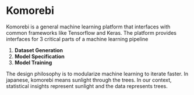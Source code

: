 # Komorebi
Komorebi is a general machine learning platform that interfaces with common frameworks like Tensorflow and Keras. The platform provides interfaces for 3 critical parts of a machine learning pipeline

1. **Dataset Generation** 
2. **Model Specification**
3. **Model Training**

The design philosophy is to modularize machine learning to iterate faster. In japanese, komorebi means sunlight through the trees. In our context, statistical insights represent sunlight and the data represents trees.
